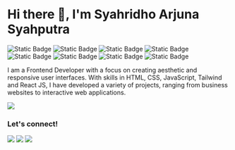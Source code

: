 # Hi there 👋, I'm Syahridho Arjuna Syahputra


![Static Badge](https://img.shields.io/badge/HTML5-E34F26?style=for-the-badge&logo=html5&labelColor=black)
![Static Badge](https://img.shields.io/badge/CSS3-1572B6?style=for-the-badge&logo=css3&labelColor=black)
![Static Badge](https://img.shields.io/badge/JavaScript-F7DF1E?style=for-the-badge&logo=javascript&labelColor=black)
![Static Badge](https://img.shields.io/badge/BOOTSTRAP-7952B3?style=for-the-badge&logo=bootstrap&labelColor=black)
![Static Badge](https://img.shields.io/badge/TAILWIND-06B6D4?style=for-the-badge&logo=tailwindcss&labelColor=black)
![Static Badge](https://img.shields.io/badge/React-61DAFB?style=for-the-badge&logo=react&labelColor=black)
![Static Badge](https://img.shields.io/badge/TYPESCRIPT-3178C6?style=for-the-badge&logo=typescript&labelColor=black)
![Static Badge](https://img.shields.io/badge/NEXTJS-000000?style=for-the-badge&logo=next.js&logoColor=black&labelColor=white)


I am a Frontend Developer with a focus on creating aesthetic and responsive user interfaces. With skills in HTML, CSS, JavaScript, Tailwind and React JS, I have developed a variety of projects, ranging from business websites to interactive web applications.

<p>
    <img src="https://github-readme-stats.vercel.app/api/top-langs/?username=Syahridho&layout=compact" />
</p>



### Let's connect!
<p>
    <a href="https://syahridho.github.io" target="_blank"><img src="https://img.shields.io/badge/website-000000?style=for-the-badge&logo=About.me&logoColor=white" /></a>
    <a href="https://www.linkedin.com/in/syahridho" target="_blank"><img src="https://img.shields.io/badge/LinkedIn-0077B5?style=for-the-badge&logo=linkedin&logoColor=white" /></a>
    <a href="https://www.instagram.com/syahridhoa_/" target="_blank"><img src="https://img.shields.io/badge/Instagram-E4405F?style=for-the-badge&logo=instagram&logoColor=white" /></a>
</p>

<!--
**Syahridho/Syahridho** is a ✨ _special_ ✨ repository because its `README.md` (this file) appears on your GitHub profile.

Here are some ideas to get you started:

- 🔭 I’m currently working on ...
- 👯 I’m looking to collaborate on ...
- 🤔 I’m looking for help with ...
- 💬 Ask me about ...
- 📫 How to reach me: ...
- 😄 Pronouns: ...
- ⚡ Fun fact: ...
-->
